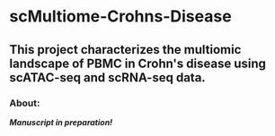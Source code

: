 # scMultiome-Crohns-Disease
## This project characterizes the multiomic landscape of PBMC in Crohn's disease using scATAC-seq and scRNA-seq data.

### About:

***Manuscript in preparation!***
